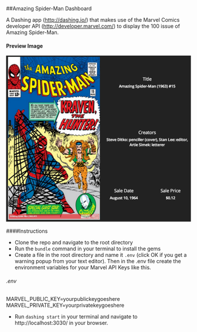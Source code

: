 ##Amazing Spider-Man Dashboard

A Dashing app (http://dashing.io/) that makes use of the Marvel Comics developer API (http://developer.marvel.com/) to display the 100 issue of Amazing Spider-Man.

#### Preview Image
![alt text](https://github.com/coreypnorris/amazing_spider_man_dashboard/blob/master/assets/images/amazing_spider_man.png "Preview Image")

####Instructions

* Clone the repo and navigate to the root directory
* Run the `bundle` command in your terminal to install the gems
* Create a file in the root directory and name it `.env` (click OK if you get a warning popup from your text editor). Then in the .env file create the environment variables for your Marvel API Keys like this.

###### .env
MARVEL_PUBLIC_KEY=yourpublickeygoeshere<br />
MARVEL_PRIVATE_KEY=yourprivatekeygoeshere

* Run `dashing start` in your terminal and navigate to http://localhost:3030/ in your browser.

